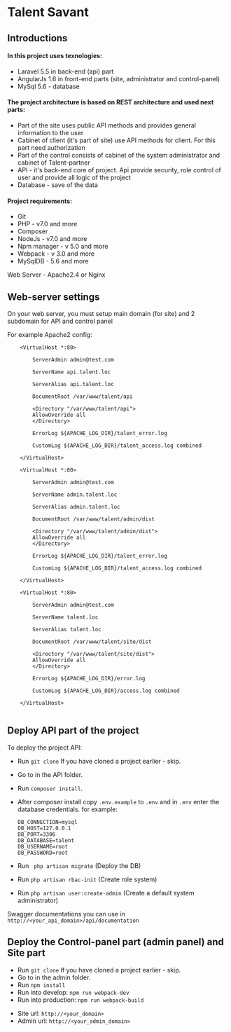 # Talent Savant

## Introductions

#### In this project uses texnologies:

- Laravel 5.5 in back-end (api) part
- AngularJs 1.6 in front-end parts (site, administrator and control-panel)
- MySql 5.6 - database

#### The project architecture is based on REST architecture and used next parts:

- Part of the site uses public API methods and provides general information to the user
- Cabinet of client (it's part of site) use API methods for client. For this part need authorization
- Part of the control consists of cabinet of the system administrator and cabinet of Talent-partner
- API - it's back-end core of project. Api provide security, role control of user and provide all logic of the project
- Database - save of the data

#### Project requirements:

- Git
- PHP - v7.0 and more
- Composer
- NodeJs - v7.0 and more
- Npm manager - v 5.0 and more
- Webpack - v 3.0 and more
- MySqlDB - 5.6 and more

Web Server - Apache2.4 or Nginx

## Web-server settings

On your web server, you must setup main domain (for site) and 2 subdomain for API and control panel

For example Apache2 config:

```
    <VirtualHost *:80>

        ServerAdmin admin@test.com

        ServerName api.talent.loc

        ServerAlias api.talent.loc

        DocumentRoot /var/www/talent/api

        <Directory "/var/www/talent/api">
    	AllowOverride all
        </Directory>

        ErrorLog ${APACHE_LOG_DIR}/talent_error.log

        CustomLog ${APACHE_LOG_DIR}/talent_access.log combined

    </VirtualHost>

    <VirtualHost *:80>

        ServerAdmin admin@test.com

        ServerName admin.talent.loc

        ServerAlias admin.talent.loc

        DocumentRoot /var/www/talent/admin/dist

        <Directory "/var/www/talent/admin/dist">
    	AllowOverride all
        </Directory>

        ErrorLog ${APACHE_LOG_DIR}/talent_error.log

        CustomLog ${APACHE_LOG_DIR}/talent_access.log combined

    </VirtualHost>

    <VirtualHost *:80>

        ServerAdmin admin@test.com

        ServerName talent.loc

        ServerAlias talent.loc

        DocumentRoot /var/www/talent/site/dist

        <Directory "/var/www/talent/site/dist">
    	AllowOverride all
        </Directory>

        ErrorLog ${APACHE_LOG_DIR}/error.log

        CustomLog ${APACHE_LOG_DIR}/access.log combined

    </VirtualHost>


```

## Deploy API part of the project

To deploy the project API:

- Run ` git clone ` If you have cloned a project earlier - skip.
- Go to in the API folder.
- Run ` composer install `.
- After composer install copy ` .env.example ` to ` .env ` and in ` .env ` enter the database credentials.
    for example:
    ```
    DB_CONNECTION=mysql
    DB_HOST=127.0.0.1
    DB_PORT=3306
    DB_DATABASE=talent
    DB_USERNAME=root
    DB_PASSWORD=root
    ```

- Run ` php artisan migrate` (Deploy the DB)
- Run ` php artisan rbac-init ` (Create role system)
- Run ` php artisan user:create-admin ` (Create a default system administrator)

Swagger documentations you can use in ` http://<your_api_domain>/api/documentation `

## Deploy the Control-panel part (admin panel) and Site part

- Run ` git clone ` If you have cloned a project earlier - skip.
- Go to in the admin folder.
- Run ` npm install `
- Run into develop: ` npm run webpack-dev `
- Run into production: ` npm run webpack-build `

* Site url: ` http://<your_domain> `
* Admin url: ` http://<your_admin_domain> `